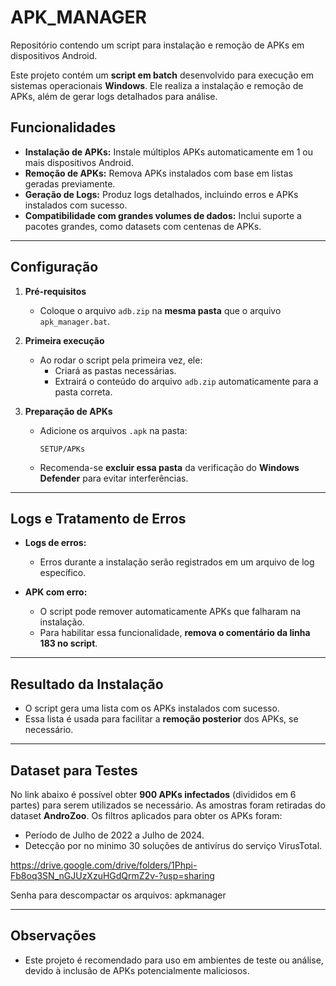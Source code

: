 
# APK_MANAGER  

Repositório contendo um script para instalação e remoção de APKs em dispositivos Android. 

Este projeto contém um **script em batch** desenvolvido para execução em sistemas operacionais **Windows**. Ele realiza a instalação e remoção de APKs, além de gerar logs detalhados para análise.  

## Funcionalidades  
- **Instalação de APKs:** Instale múltiplos APKs automaticamente em 1 ou mais dispositivos Android.  
- **Remoção de APKs:** Remova APKs instalados com base em listas geradas previamente.  
- **Geração de Logs:** Produz logs detalhados, incluindo erros e APKs instalados com sucesso.  
- **Compatibilidade com grandes volumes de dados:** Inclui suporte a pacotes grandes, como datasets com centenas de APKs.  

---

## Configuração  

1. **Pré-requisitos**  
   - Coloque o arquivo `adb.zip` na **mesma pasta** que o arquivo `apk_manager.bat`.  

2. **Primeira execução**  
   - Ao rodar o script pela primeira vez, ele:  
     - Criará as pastas necessárias.  
     - Extrairá o conteúdo do arquivo `adb.zip` automaticamente para a pasta correta.  

3. **Preparação de APKs**  
   - Adicione os arquivos `.apk` na pasta:  
     ```
     SETUP/APKs
     ```  
   - Recomenda-se **excluir essa pasta** da verificação do **Windows Defender** para evitar interferências.  

---

## Logs e Tratamento de Erros  

- **Logs de erros:**  
  - Erros durante a instalação serão registrados em um arquivo de log específico.  

- **APK com erro:**  
  - O script pode remover automaticamente APKs que falharam na instalação.  
  - Para habilitar essa funcionalidade, **remova o comentário da linha 183 no script**.  

---

## Resultado da Instalação  

- O script gera uma lista com os APKs instalados com sucesso.  
- Essa lista é usada para facilitar a **remoção posterior** dos APKs, se necessário.  

---

## Dataset para Testes  

No link abaixo é possível obter **900 APKs infectados** (divididos em 6 partes) para serem utilizados se necessário.
As amostras foram retiradas do dataset **AndroZoo**. Os filtros aplicados para obter os APKs foram:

- Período de Julho de 2022 a Julho de 2024.
- Detecção por no minimo 30 soluções de antivírus do serviço VirusTotal.

https://drive.google.com/drive/folders/1Phpi-Fb8oq3SN_nGJUzXzuHGdQrmZ2v-?usp=sharing

Senha para descompactar os arquivos: apkmanager

---

## Observações  

- Este projeto é recomendado para uso em ambientes de teste ou análise, devido à inclusão de APKs potencialmente maliciosos.  
